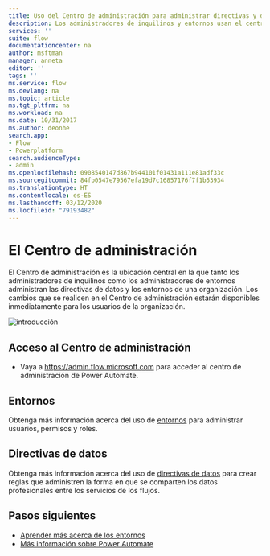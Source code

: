 ```yaml
---
title: Uso del Centro de administración para administrar directivas y directivas de datos | Microsoft Docs
description: Los administradores de inquilinos y entornos usan el centro de administración de Power Automate para gestionar entornos y directivas de datos para implementaciones de Power Automate.
services: ''
suite: flow
documentationcenter: na
author: msftman
manager: anneta
editor: ''
tags: ''
ms.service: flow
ms.devlang: na
ms.topic: article
ms.tgt_pltfrm: na
ms.workload: na
ms.date: 10/31/2017
ms.author: deonhe
search.app:
- Flow
- Powerplatform
search.audienceType:
- admin
ms.openlocfilehash: 0908540147d867b944101f01431a111e81adf33c
ms.sourcegitcommit: 84fb0547e79567efa19d7c16857176f7f1b53934
ms.translationtype: HT
ms.contentlocale: es-ES
ms.lasthandoff: 03/12/2020
ms.locfileid: "79193482"
---
```

# <a name="the-admin-center"></a>El Centro de administración


El Centro de administración es la ubicación central en la que tanto los administradores de inquilinos como los administradores de entornos administran las directivas de datos y los entornos de una organización. Los cambios que se realicen en el Centro de administración estarán disponibles inmediatamente para los usuarios de la organización.

![introducción](./media/admin-center-introduction/overview.png)

## <a name="access-the-admin-center"></a>Acceso al Centro de administración

* Vaya a https://admin.flow.microsoft.com para acceder al centro de administración de Power Automate.

## <a name="environments"></a>Entornos

Obtenga más información acerca del uso de [entornos](environments-overview-admin.md) para administrar usuarios, permisos y roles.

## <a name="data-policies"></a>Directivas de datos

Obtenga más información acerca del uso de [directivas de datos](prevent-data-loss.md) para crear reglas que administren la forma en que se comparten los datos profesionales entre los servicios de los flujos.

## <a name="next-steps"></a>Pasos siguientes

* [Aprender más acerca de los entornos](environments-overview-admin.md)
* [Más información sobre Power Automate](getting-started.md)
